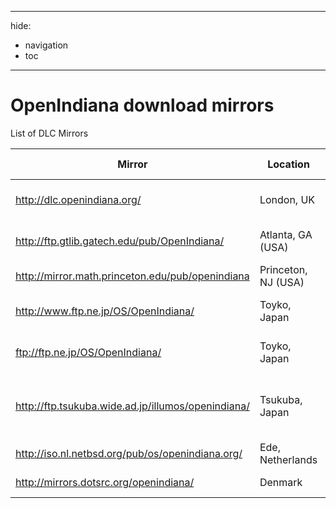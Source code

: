<!--

The contents of this Documentation are subject to the Public Documentation License Version 1.01
(the "License"); you may only use this Documentation if you comply with the terms of this License.
A copy of the License is available at http://illumos.org/license/PDL.

The Original Documentation is _________________.

The Initial Writer of the Original Documentation is Ken Mays Copyright (C) 2016.
All Rights Reserved. (Initial Writer contact(s):________________[Insert hyperlink/alias]).

Contributor(s):  Michael Kruger,  Adam Števko, Alexander Pyhalov

Portions created by Michael Kruger Copyright (C) 2016.
Portions created by Adam Števko Copyright (C) 2016.
Portions created by Alexander Pyhalov are Copyright (C) 2019.

Portions created by ______ are Copyright (C)_________[Insert year(s)].
All Rights Reserved. (Contributor contact(s):________________[Insert hyperlink/alias]).

-->

---
hide:
  - navigation
  - toc
---

# OpenIndiana download mirrors

List of DLC Mirrors

 Mirror                                              | Location            | Connectivity | Provided by                             | Mirror site                                               | Status
 --------------------------------------------------  | ------------------- | ------------ | --------------------------------------  | --------------------------------------------------------- | ----------------------
<http://dlc.openindiana.org/>                        | London, UK          | 1Gbit/s      | EveryCity Ltd                           | [everycity.co.uk](https://everycity.co.uk/)               | Main download location
<http://ftp.gtlib.gatech.edu/pub/OpenIndiana/>       | Atlanta, GA (USA)   | 1Gbit/s      | Georgia Institute of Technology         | [gtlib.gatech.edu](https://www.gtlib.gatech.edu/)         | Last updated 2021
<http://mirror.math.princeton.edu/pub/openindiana>   | Princeton, NJ (USA) | 1Gbit/s      | Princeton University                    | [princeton.edu](https://www.princeton.edu/)               | Up to date
<http://www.ftp.ne.jp/OS/OpenIndiana/>               | Toyko, Japan        | 1Gbit/s      | KDDI Research, Inc.                     | [kddi-research.jp](https://www.kddi-research.jp/english/) | Up to date
<ftp://ftp.ne.jp/OS/OpenIndiana/>                    | Toyko, Japan        | 1Gbit/s      | KDDI Research, Inc.                     | [kddi-research.jp](https://www.kddi-research.jp/english/) | Up to date
<http://ftp.tsukuba.wide.ad.jp/illumos/openindiana/> | Tsukuba, Japan      | 1Gbit/s      | Tsukuba WIDE Public Mirror service      | [tsukuba.wide.ad.jp](https://ftp.tsukuba.wide.ad.jp/)     | Last updated 2021
<http://iso.nl.netbsd.org/pub/os/openindiana.org/>   | Ede, Netherlands    | 1Gbit/s      | NLUUG                                   | [nluug.nl](https://www.nluug.nl/)                         | Up to date
<http://mirrors.dotsrc.org/openindiana/>             | Denmark             | 10Gbit/s     | Dotsrc.org                              | [dotsrc.org](https://dotsrc.org/)                         | Up to date
